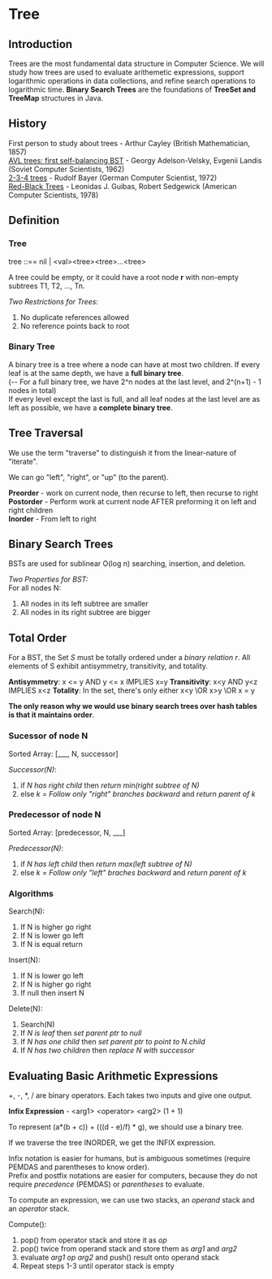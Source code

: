 # Tree

## Introduction
 
Trees are the most fundamental data structure in Computer Science. We will study how trees are used to evaluate arithemetic expressions, support logarithmic operations in data collections, and refine search operations to logarithmic time. **Binary Search Trees** are the foundations of **TreeSet and TreeMap** structures in Java.

## History

First person to study about trees - Arthur Cayley (British Mathematician, 1857) <br>
[AVL trees: first self-balancing BST](https://www.mathnet.ru/php/archive.phtml?wshow=paper&jrnid=dan&paperid=26964&option_lang=eng) - Georgy Adelson-Velsky, Evgenii Landis (Soviet Computer Scientists, 1962) <br>
[2-3-4 trees](https://link.springer.com/article/10.1007/BF00289509) - Rudolf Bayer (German Computer Scientist, 1972) <br>
[Red-Black Trees](https://ieeexplore.ieee.org/abstract/document/4567957) - Leonidas J. Guibas, Robert Sedgewick (American Computer Scientists, 1978)


## Definition

### Tree
tree ::== nil | \<val\>\<tree\>\<tree\>...\<tree\>

A tree could be empty, or it could have a root node **r** with non-empty subtrees T1, T2, ..., Tn.

*Two Restrictions for Trees:* <br>
1. No duplicate references allowed <br>
2. No reference points back to root

### Binary Tree

A binary tree is a tree where a node can have at most two children.
If every leaf is at the same depth, we have a **full binary tree**. <br>
(-- For a full binary tree, we have 2^n nodes at the last level, and 2^(n+1) - 1 nodes in total) <br>
If every level except the last is full, and all leaf nodes at the last level are as left as possible, we have a **complete binary tree**.

## Tree Traversal

We use the term "traverse" to distinguish it from the linear-nature of "iterate".

We can go "left", "right", or "up" (to the parent).

**Preorder** - work on current node, then recurse to left, then recurse to right <br>
**Postorder** - Perform work at current node AFTER preforming it on left and right children <br>
**Inorder** - From left to right

## Binary Search Trees

BSTs are used for sublinear O(log n) searching, insertion, and deletion.

*Two Properties for BST:* <br>
For all nodes N: <br>
1. All nodes in its left subtree are smaller <br>
2. All nodes in its right subtree are bigger

## Total Order

For a BST, the Set *S* must be totally ordered under a *binary relation r*. All elements of S exhibit antisymmetry, transitivity, and totality.

**Antisymmetry**: x <= y AND y <= x IMPLIES x=y
**Transitivity**: x<y AND y<z IMPLIES x<z
**Totality**: In the set, there's only either x<y \OR x>y \OR x = y


**The only reason why we would use binary search trees over hash tables is that it maintains order**.

### Sucessor of node N

Sorted Array: \[___, N, successor\]

*Successor(N)*:
1. if *N has right child* then *return min(right subtree of N)*
2. else *k = Follow only "right" branches backward* and *return parent of k*

### Predecessor of node N

Sorted Array: \[predecessor, N, ___\]

*Predecessor(N)*:
1. if *N has left child* then *return max(left subtree of N)*
2. else *k = Follow only "left" braches backward* and *return parent of k*

### Algorithms

Search(N): <br>
1. If N is higher go right <br>
2. If N is lower go left <br>
3. If N is equal return

Insert(N): <br>
1. If N is lower go left <br>
2. If N is higher go right <br>
3. If null then insert N

Delete(N): <br>
1. Search(N)
2. If *N is leaf* then *set parent ptr to null*
3. If *N has one child* then *set parent ptr to point to N.child*
4. If *N has two children* then *replace N with successor*


## Evaluating Basic Arithmetic Expressions

+, -, *, / are binary operators. Each takes two inputs and give one output.

**Infix Expression** - \<arg1\> \<operator\> \<arg2\> (1 + 1)

To represent (a*(b + c)) + (((d - e)/f) * g), we should use a binary tree.

If we traverse the tree INORDER, we get the INFIX expression. 

Infix notation is easier for humans, but is ambiguous sometimes (require PEMDAS and parentheses to know order). <br>
Prefix and postfix notations are easier for computers, because they do not require *precedence* (PEMDAS) or *parentheses* to evaluate.

To compute an expression, we can use two stacks, an *operand* stack and an *operator* stack. 

Compute(): <br>
1. pop() from operator stack and store it as *op* <br>
2. pop() twice from operand stack and store them as *arg1* and *arg2* <br>
3. evaluate *arg1* *op* *arg2* and push() result onto operand stack <br>
4. Repeat steps 1-3 until operator stack is empty





